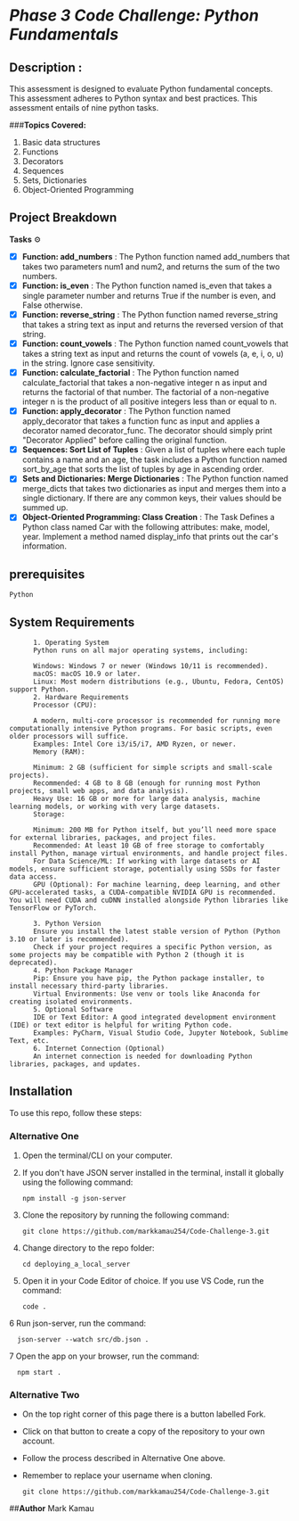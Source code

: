 # *Phase 3 Code Challenge: Python Fundamentals*

## **Description** :
This assessment is designed to evaluate Python fundamental concepts.
This assessment adheres to Python syntax and best practices.
This assessment entails of nine python tasks.

###**Topics Covered:**
1. Basic data structures
2. Functions
3. Decorators
4. Sequences
5. Sets, Dictionaries
6. Object-Oriented Programming


## Project Breakdown
   **Tasks** ⚙️
- [x] **Function: add_numbers** : The Python function named add_numbers that takes two parameters num1 and num2, and returns the sum of the two numbers.
- [x] **Function: is_even** : The Python function named is_even that takes a single parameter number and returns True if the number is even, and False otherwise.
- [x] **Function: reverse_string** : The Python function named reverse_string that takes a string text as input and returns the reversed version of that string.
- [x] **Function: count_vowels** : The Python function named count_vowels that takes a string text as input and returns the count of vowels (a, e, i, o, u) in the string. Ignore case sensitivity.
- [x] **Function: calculate_factorial** : The Python function named calculate_factorial that takes a non-negative integer n as input and returns the factorial of that number. The factorial of a non-negative integer n is the product of all positive integers less than or equal to n.
- [x] **Function: apply_decorator** : The Python function named apply_decorator that takes a function func as input and applies a decorator named decorator_func. The decorator should simply print "Decorator Applied" before calling the original function.
- [x] **Sequences: Sort List of Tuples** : Given a list of tuples where each tuple contains a name and an age, the task includes a Python function named sort_by_age that sorts the list of tuples by age in ascending order.
- [x] **Sets and Dictionaries: Merge Dictionaries** : The Python function named merge_dicts that takes two dictionaries as input and merges them into a single dictionary. If there are any common keys, their values should be summed up.
- [x] **Object-Oriented Programming: Class Creation** : The Task Defines a Python class named Car with the following attributes: make, model, year. Implement a method named display_info that prints out the car's information.

## prerequisites

    Python

## System Requirements

          1. Operating System
          Python runs on all major operating systems, including:
          
          Windows: Windows 7 or newer (Windows 10/11 is recommended).
          macOS: macOS 10.9 or later.
          Linux: Most modern distributions (e.g., Ubuntu, Fedora, CentOS) support Python.
          2. Hardware Requirements
          Processor (CPU):
          
          A modern, multi-core processor is recommended for running more computationally intensive Python programs. For basic scripts, even older processors will suffice.
          Examples: Intel Core i3/i5/i7, AMD Ryzen, or newer.
          Memory (RAM):
          
          Minimum: 2 GB (sufficient for simple scripts and small-scale projects).
          Recommended: 4 GB to 8 GB (enough for running most Python projects, small web apps, and data analysis).
          Heavy Use: 16 GB or more for large data analysis, machine learning models, or working with very large datasets.
          Storage:
          
          Minimum: 200 MB for Python itself, but you’ll need more space for external libraries, packages, and project files.
          Recommended: At least 10 GB of free storage to comfortably install Python, manage virtual environments, and handle project files.
          For Data Science/ML: If working with large datasets or AI models, ensure sufficient storage, potentially using SSDs for faster data access.
          GPU (Optional): For machine learning, deep learning, and other GPU-accelerated tasks, a CUDA-compatible NVIDIA GPU is recommended. You will need CUDA and cuDNN installed alongside Python libraries like TensorFlow or PyTorch.
          
          3. Python Version
          Ensure you install the latest stable version of Python (Python 3.10 or later is recommended).
          Check if your project requires a specific Python version, as some projects may be compatible with Python 2 (though it is deprecated).
          4. Python Package Manager
          Pip: Ensure you have pip, the Python package installer, to install necessary third-party libraries.
          Virtual Environments: Use venv or tools like Anaconda for creating isolated environments.
          5. Optional Software
          IDE or Text Editor: A good integrated development environment (IDE) or text editor is helpful for writing Python code.
          Examples: PyCharm, Visual Studio Code, Jupyter Notebook, Sublime Text, etc.
          6. Internet Connection (Optional)
          An internet connection is needed for downloading Python libraries, packages, and updates.

## Installation

To use this repo, follow these steps:

### Alternative One

1.  Open the terminal/CLI on your computer.

2.  If you don't have JSON server installed in the terminal, install it globally using the following command:

        npm install -g json-server

3.  Clone the repository by running the following command:

        git clone https://github.com/markkamau254/Code-Challenge-3.git

4.  Change directory to the repo folder:

        cd deploying_a_local_server

5.  Open it in your Code Editor of choice. If you use VS Code, run the command:

        code .
    
6   Run json-server, run the command:

      json-server --watch src/db.json .
      
7   Open the app on your browser, run the command:

      npm start .

### Alternative Two

- On the top right corner of this page there is a button labelled Fork.

- Click on that button to create a copy of the repository to your own account.

- Follow the process described in Alternative One above.

- Remember to replace your username when cloning.

      git clone https://github.com/markkamau254/Code-Challenge-3.git

##**Author**
Mark Kamau

